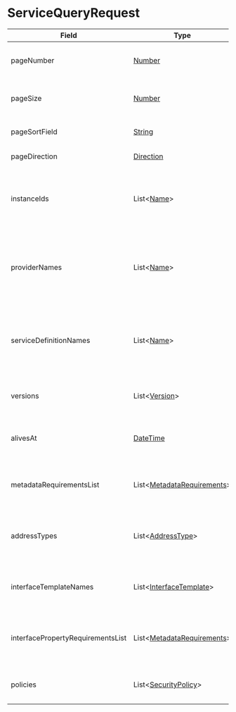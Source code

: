 # ServiceQueryRequest

Field | Type | Mandatory | Description
--- | --- | --- | ---
pageNumber | [Number](../primitives.md#number) | no (yes) | The number of the requested page. It is mandatory if page size is specified.
pageSize | [Number](../primitives.md#number) | no (yes) | The number of entries on the requested page. It is mandatory if page number is specified.
pageSortField | [String](../primitives.md#string) | no | The identifier of the field which must be used to sort the entries.
pageDirection | [Direction](../primitives.md#direction) | no | The direction of the sorting.
instanceIds | List<[Name](../primitives.md#name)> | no (yes) | Requester is looking for service instances with any of the specified identifiers. Mandatory if no providerNames nor serviceDefinitionNames are specified.
providerNames | List<[Name](../primitives.md#name)> | no (yes) | Requester is looking for service instances that are provided by any of the specified systems. Mandatory if no serviceInstanceIds nor serviceDefinitionNames are specified.
serviceDefinitionNames | List<[Name](../primitives.md#name)> | no (yes) | Requester is looking for service instances with any of the specified service definition names. Mandatory if no serviceInstanceIds nor providerNames are specified.
versions | List<[Version](../primitives.md#version)> | no | Requester is looking for service instances with any of the specified versions.
alivesAt | [DateTime](../primitives.md#datetime) | no | Requester is looking for service instances that will be available at the specified moment of the future.
metadataRequirementsList | List<[MetadataRequirements](../data-models/metadata-requirements.md)> | no | Requester is looking for service instances that are matching any of the specified metadata requirements.
addressTypes | List<[AddressType](../primitives.md#addresstype)> | no | Requester is looking for service instances with interfaces whose access addresses are matching any of these types.
interfaceTemplateNames | List<[InterfaceTemplate](../primitives.md#interfacetemplate)> | no | Requester is looking for service instances with any of the specified interface template names.
interfacePropertyRequirementsList | List<[MetadataRequirements](../data-models/metadata-requirements.md)> | no | Requester is looking for service instances with interfaces that are matching any of the specified properties requirements.
policies | List<[SecurityPolicy](../primitives.md#securitypolicy)> | no | Requester is looking for service instances with any of the specified security policies.